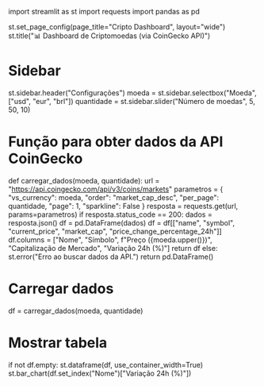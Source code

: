 import streamlit as st
import requests
import pandas as pd

st.set_page_config(page_title="Cripto Dashboard", layout="wide")
st.title("📊 Dashboard de Criptomoedas (via CoinGecko API)")

# Sidebar
st.sidebar.header("Configurações")
moeda = st.sidebar.selectbox("Moeda", ["usd", "eur", "brl"])
quantidade = st.sidebar.slider("Número de moedas", 5, 50, 10)

# Função para obter dados da API CoinGecko
def carregar_dados(moeda, quantidade):
    url = "https://api.coingecko.com/api/v3/coins/markets"
    parametros = {
        "vs_currency": moeda,
        "order": "market_cap_desc",
        "per_page": quantidade,
        "page": 1,
        "sparkline": False
    }
    resposta = requests.get(url, params=parametros)
    if resposta.status_code == 200:
        dados = resposta.json()
        df = pd.DataFrame(dados)
        df = df[["name", "symbol", "current_price", "market_cap", "price_change_percentage_24h"]]
        df.columns = ["Nome", "Símbolo", f"Preço ({moeda.upper()})", "Capitalização de Mercado", "Variação 24h (%)"]
        return df
    else:
        st.error("Erro ao buscar dados da API.")
        return pd.DataFrame()

# Carregar dados
df = carregar_dados(moeda, quantidade)

# Mostrar tabela
if not df.empty:
    st.dataframe(df, use_container_width=True)
    st.bar_chart(df.set_index("Nome")["Variação 24h (%)"])
